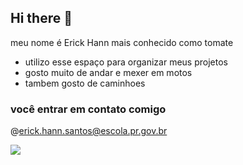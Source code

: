 ## Hi there 👋

meu nome é Erick Hann
mais conhecido como tomate

- utilizo esse espaço para organizar meus projetos
- gosto muito de andar e mexer em motos
- tambem gosto de caminhoes

### você entrar em contato comigo

@erick.hann.santos@escola.pr.gov.br

![](https://media1.tenor.com/m/Wu0TNpTWqooAAAAC/evil-laugh.gif)
